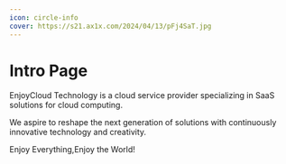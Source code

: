 ```yaml
---
icon: circle-info
cover: https://s21.ax1x.com/2024/04/13/pFj4SaT.jpg
---
```


# Intro Page

EnjoyCloud Technology is a cloud service provider specializing in SaaS solutions for cloud computing. 

We aspire to reshape the next generation of solutions with continuously innovative technology and creativity.

Enjoy Everything,Enjoy the World!